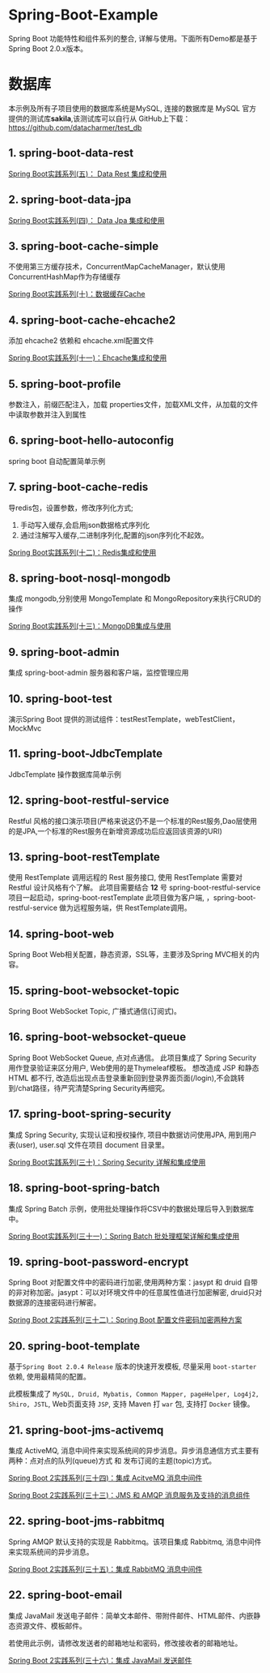 # Spring-Boot-Example
Spring Boot 功能特性和组件系列的整合, 详解与使用。下面所有Demo都是基于 Spring Boot 2.0.x版本。

# 数据库
本示例及所有子项目使用的数据库系统是MySQL, 连接的数据库是 MySQL 官方提供的测试库**sakila**,该测试库可以自行从 GitHub上下载：https://github.com/datacharmer/test_db

## 1. spring-boot-data-rest
[Spring Boot实践系列(五)： Data Rest 集成和使用](http://112.74.59.39/2018/05/25/springboot-app-5-data-rest/)

## 2. spring-boot-data-jpa
[Spring Boot实践系列(四)： Data Jpa 集成和使用 ](http://112.74.59.39/2018/05/25/springboot-app-4-data-jpa/)

## 3. spring-boot-cache-simple
不使用第三方缓存技术，ConcurrentMapCacheManager，默认使用 ConcurrentHashMap作为存储缓存

[Spring Boot实践系列(十)：数据缓存Cache](http://112.74.59.39/2018/05/31/springboot-app-10-cache/)

## 4. spring-boot-cache-ehcache2
添加 ehcache2 依赖和 ehcache.xml配置文件

[Spring Boot实践系列(十一)：Ehcache集成和使用](http://112.74.59.39/2018/06/05/springboot-app-11-cache-ehcache/)

## 5. spring-boot-profile
参数注入，前缀匹配注入，加载 properties文件，加载XML文件，从加载的文件中读取参数并注入到属性

## 6. spring-boot-hello-autoconfig
spring boot 自动配置简单示例

## 7. spring-boot-cache-redis
导redis包，设置参数，修改序列化方式;
1. 手动写入缓存,会启用json数据格式序列化
2. 通过注解写入缓存,二进制序列化,配置的json序列化不起效。

[Spring Boot实践系列(十二)：Redis集成和使用 ](http://112.74.59.39/2018/06/05/springboot-app-12-redis/)

## 8. spring-boot-nosql-mongodb
集成 mongodb,分别使用 MongoTemplate 和 MongoRepository来执行CRUD的操作

[Spring Boot实践系列(十三)：MongoDB集成与使用 ](http://112.74.59.39/2018/06/07/springboot-app-13-mongodb/)

## 9. spring-boot-admin
集成 spring-boot-admin 服务器和客户端，监控管理应用

## 10. spring-boot-test
演示Spring Boot 提供的测试组件：testRestTemplate，webTestClient，MockMvc

## 11. spring-boot-JdbcTemplate
JdbcTemplate 操作数据库简单示例

## 12. spring-boot-restful-service
Restful 风格的接口演示项目(严格来说这仍不是一个标准的Rest服务,Dao层使用的是JPA,一个标准的Rest服务在新增资源成功后应返回该资源的URI)

## 13. spring-boot-restTemplate
使用 RestTemplate 调用远程的 Rest 服务接口, 使用 RestTemplate 需要对 Restful 设计风格有个了解。
此项目需要结合 **12** 号 spring-boot-restful-service 项目一起启动，spring-boot-restTemplate 此项目做为客户端, ，spring-boot-restful-service 做为远程服务端，供 RestTemplate调用。

## 14. spring-boot-web
Spring Boot Web相关配置，静态资源，SSL等，主要涉及Spring MVC相关的内容。

## 15. spring-boot-websocket-topic
Spring Boot WebSocket Topic, 广播式通信(订阅式)。

## 16. spring-boot-websocket-queue
Spring Boot WebSocket Queue, 点对点通信。
此项目集成了 Spring Security 用作登录验证来区分用户, Web使用的是Thymeleaf模板。
想改造成 JSP 和静态 HTML 都不行, 改造后出现点击登录重新回到登录界面页面(/login),不会跳转到/chat路径，待严究清楚Spring Security再细究。

## 17. spring-boot-spring-security
集成 Spring Security, 实现认证和授权操作, 项目中数据访问使用JPA, 用到用户表(user), user.sql 文件在项目 document 目录里。

[Spring Boot实践系列(三十)：Spring Security 详解和集成使用 ](http://112.74.59.39/2018/08/31/springboot-app-30-spring-security/)

## 18. spring-boot-spring-batch
集成 Spring Batch 示例，使用批处理操作将CSV中的数据处理后导入到数据库中。

[Spring Boot实践系列(三十一)：Spring Batch 批处理框架详解和集成使用 ](http://112.74.59.39/2018/09/06/springboot-app-31-spring-batch/)

## 19. spring-boot-password-encrypt
Spring Boot 对配置文件中的密码进行加密,使用两种方案：jasypt 和 druid 自带的非对称加密。jasypt：可以对环境文件中的任意属性值进行加密解密, druid只对数据源的连接密码进行解密。

[Spring Boot 2实践系列(三十二)：Spring Boot 配置文件密码加密两种方案](http://112.74.59.39/2018/09/19/springboot-app-32-password-encryptor/)

## 20. spring-boot-template
基于`Spring Boot 2.0.4 Release` 版本的快速开发模板, 尽量采用 `boot-starter` 依赖, 使用最精简的配置。

此模板集成了 `MySQL, Druid, Mybatis, Common Mapper, pageHelper, Log4j2, Shiro, JSTL`, Web页面支持 `JSP`, 支持 Maven 打 `war` 包, 支持打 `Docker` 镜像。

## 21. spring-boot-jms-activemq
集成 ActiveMQ, 消息中间件来实现系统间的异步消息。异步消息通信方式主要有两种：点对点的队列(queue)方式 和 发布订阅的主题(topic)方式。

[Spring Boot 2实践系列(三十四)：集成 AcitveMQ 消息中间件](http://112.74.59.39/2018/10/17/springboot-app-34-activemq/)

[Spring Boot 2实践系列(三十三)：JMS 和 AMQP 消息服务及支持的消息组件](http://112.74.59.39/2018/10/16/springboot-app-33-spring-jms-mq/)

## 22. spring-boot-jms-rabbitmq
Spring AMQP 默认支持的实现是 Rabbitmq。该项目集成 Rabbitmq, 消息中间件来实现系统间的异步消息。

[Spring Boot 2实践系列(三十五)：集成 RabbitMQ 消息中间件](http://112.74.59.39/2018/10/19/springboot-app-35-rabbitmq/)

## 22. spring-boot-email
集成 JavaMail 发送电子邮件：简单文本邮件、带附件邮件、HTML邮件、内嵌静态资源文件、模板邮件。

若使用此示例，请修改发送者的邮箱地址和密码，修改接收者的邮箱地址。

[Spring Boot 2实践系列(三十六)：集成 JavaMail 发送邮件 ](http://112.74.59.39/2018/10/29/springboot-app-36-email/)
